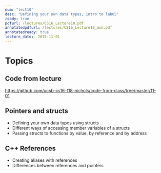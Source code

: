 ```yaml
---
num: "lect10"
desc: "Defining your own data types, intro to lab05"
ready: true
pdfurl: /lectures/CS16_Lecture10.pdf
annotatedpdfurl: /lectures/CS16_Lecture10_ann.pdf
annotatedready: true
lecture_date:  2018-11-01
---
```


# Topics

## Code from lecture
<https://github.com/ucsb-cs16-f18-nichols/code-from-class/tree/master/11-01>

## Pointers and structs
* Defining your own data types using structs
* Different ways of accessing member variables of a structs
* Passing structs to functions by value, by reference and by address

## C++ References
* Creating aliases with references
* Differences between references and pointers
